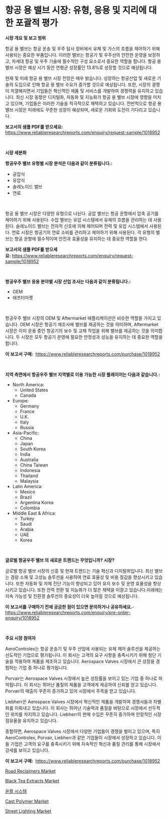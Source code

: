 <p><h1>항공 용 밸브 시장: 유형, 응용 및 지리에 대한 포괄적 평가</h1></p><p><strong>시장 개요 및 보고 범위</strong></p>
<p><p>항공 용 밸브는 항공 운송 및 우주 탐사 장비에서 유체 및 가스의 흐름을 제어하기 위해 사용되는 중요한 부품입니다. 이러한 밸브는 항공기 및 우주선의 안전한 운영을 보장하고, 차세대 항공 및 우주 기술에 필수적인 구성 요소로서 중요한 역할을 합니다. 항공 용 밸브 시장은 예상 시기 동안 연평균 성장률인 13.8%로 성장할 것으로 예상됩니다.</p><p>현재 및 미래 항공 용 밸브 시장 전망은 매우 밝습니다. 성장하는 항공산업 및 새로운 기술의 도입으로 인해 항공 용 밸브 수요가 증가할 것으로 예상됩니다. 또한, 시장의 경쟁이 치열해지면서 기업들은 혁신적인 제품 및 서비스를 개발하여 경쟁력을 유지하고 있습니다. 최신 시장 동향은 디지털화, 자동화 및 지능화가 항공 용 밸브 시장에 영향을 미치고 있으며, 기업들은 이러한 기술을 적극적으로 채택하고 있습니다. 전반적으로 항공 용 밸브 시장은 미래에도 꾸준한 성장이 예상되며, 새로운 기회와 도전이 기다리고 있습니다.</p></p>
<p><strong>보고서의 샘플 PDF를 받으세요:</strong> <a href="https://www.reliableresearchreports.com/enquiry/request-sample/1018952">https://www.reliableresearchreports.com/enquiry/request-sample/1018952</a></p>
<p>&nbsp;</p>
<p><strong>시장 세분화</strong></p>
<p><strong>항공우주 밸브 유형별 시장 분석은 다음과 같이 분류됩니다.:</strong></p>
<p><ul><li>공압식</li><li>유압식</li><li>솔레노이드 밸브</li><li>연료</li></ul></p>
<p>&nbsp;</p>
<p><p>항공 용 밸브 시장은 다양한 유형으로 나뉜다. 공압 밸브는 항공 운항에서 압축 공기를 제어하기 위해 사용된다. 수압 밸브는 유압 시스템에서 유체의 흐름을 관리하는 데 사용된다. 솔레노이드 밸브는 전자적 신호에 의해 제어되며 전력 및 유압 시스템에서 사용된다. 연료 시장은 항공기의 연료 소비를 관리하고 제어하기 위해 사용된다. 각 유형의 밸브는 항공 운항에 필수적이며 안전과 효율성을 유지하는 데 중요한 역할을 한다.</p></p>
<p><strong>보고서의 샘플 PDF를 받으세요:</strong>&nbsp;<a href="https://www.reliableresearchreports.com/enquiry/request-sample/1018952">https://www.reliableresearchreports.com/enquiry/request-sample/1018952</a></p>
<p>&nbsp;</p>
<p><strong> 항공우주 밸브 응용 분야별 시장 산업 조사는 다음과 같이 분류됩니다.:</strong></p>
<p><ul><li>OEM</li><li>애프터마켓</li></ul></p>
<p>&nbsp;</p>
<p><p>항공우주 밸브 시장의 OEM 및 Aftermarket 애플리케이션은 비슷한 역할을 가지고 있습니다. OEM 시장은 항공기 제조사에 밸브를 제공하는 것을 의미하며, Aftermarket 시장은 이미 운용 중인 항공기의 보수 및 교체 작업을 위해 밸브를 제공하는 것을 의미합니다. 두 시장은 모두 항공기 운영에 필요한 안정성과 성능을 유지하는 데 중요한 역할을 합니다.</p></p>
<p><strong>이 보고서 구매:</strong>&nbsp; <a href="https://www.reliableresearchreports.com/purchase/1018952">https://www.reliableresearchreports.com/purchase/1018952</a></p>
<p>&nbsp;</p>
<p><strong>지역 측면에서 항공우주 밸브 지역별로 이용 가능한 시장 플레이어는 다음과 같습니다.:</strong></p>
<p><ul>
    <li>
        North America:
        <ul>
            <li>United States</li>
            <li>Canada</li>
        </ul>
    </li>
    <li>
        Europe:
        <ul>
            <li>Germany</li>
            <li>France</li>
            <li>U.K.</li>
            <li>Italy</li>
            <li>Russia</li>
        </ul>
    </li>
    <li>
        Asia-Pacific:
        <ul>
            <li>China</li>
            <li>Japan</li>
            <li>South Korea</li>
            <li>India</li>
            <li>Australia</li>
            <li>China Taiwan</li>
            <li>Indonesia</li>
            <li>Thailand</li>
            <li>Malaysia</li>
        </ul>
    </li>
    <li>
        Latin America:
        <ul>
            <li>Mexico</li>
            <li>Brazil</li>
            <li>Argentina Korea</li>
            <li>Colombia</li>
        </ul>
    </li>
    <li>
        Middle East & Africa:
        <ul>
            <li>Turkey</li>
            <li>Saudi</li>
            <li>Arabia</li>
            <li>UAE</li>
            <li>Korea</li>
        </ul>
    </li>
    </ul></p>
<p>&nbsp;</p>
<p><strong>글로벌 항공우주 밸브 의 새로운 트렌드는 무엇입니까? 시장?</strong></p>
<p><p>글로벌 항공 밸브 시장의 신흥 및 현재 트렌드는 기술 혁신과 디지털화입니다. 최신 밸브는 경량 소재 및 고성능 솔루션을 사용하여 연료 효율성 및 비용 절감을 향상시키고 있습니다. 또한 자동화 및 자체 진단 기능이 향상되고 있어 유지 보수 및 운영 효율성을 향상시키고 있습니다. 또한 전력 전환 및 지능화가 더 많은 채택을 이끌고 있습니다.미래에는 지속 가능성 및 친환경 솔루션의 중요성이 더욱 높아질 것으로 예상됩니다.</p></p>
<p><strong>이 보고서를 구매하기 전에 궁금한 점이 있으면 문의하거나 공유하세요.</strong>- <a href="https://www.reliableresearchreports.com/enquiry/pre-order-enquiry/1018952">https://www.reliableresearchreports.com/enquiry/pre-order-enquiry/1018952</a></p>
<p>&nbsp;</p>
<p><strong>주요 시장 참여자</strong></p>
<p><p>AeroControlex는 항공 운송기 및 우주 산업에 사용되는 유체 제어 솔루션을 제공하는 선도적인 기업으로 평가됩니다. 이 회사는 고객의 요구 사항을 충족시키기 위해 첨단 기술을 적용하여 제품을 제조하고 있습니다. Aerospace Valves 시장에서 큰 성장을 경험하는 기업 중 하나로 평가됩니다.</p><p>Porvair는 Aerospace Valves 시장에서 높은 성장률을 보이고 있는 기업 중 하나로 파악됩니다. 이 회사는 뛰어난 품질의 제품을 고객에게 제공하여 신뢰를 얻고 있습니다. Porvair의 매출이 꾸준히 증가하고 있어 시장에서 주목을 받고 있습니다.</p><p>Liebherr은 Aerospace Valves 시장에서 혁신적인 제품을 개발하여 경쟁사들과 차별화를 이뤄내고 있습니다. 이 회사는 뛰어난 기술력과 품질을 바탕으로 시장에서 선두적인 위치를 차지하고 있습니다. Liebherr의 판매 수입은 꾸준히 증가하며 안정적인 시장 점유율을 유지하고 있습니다.</p><p>종합하면, Aerospace Valves 시장에서 다양한 기업들이 경쟁을 벌이고 있으며, 특히 AeroControlex, Porvair, Liebherr과 같은 기업들이 시장에서 성장하고 있습니다. 이들 기업은 고객의 요구를 충족시키기 위해 지속적인 혁신과 품질 관리를 통해 시장에서 강세를 보이고 있습니다.</p></p>
<p><strong>이 보고서 구매:</strong>&nbsp;&nbsp;<a href="https://www.reliableresearchreports.com/purchase/1018952">https://www.reliableresearchreports.com/purchase/1018952</a></p>
<p><p><a href="https://issuu.com/reportprime-2/docs/road-reclaimers-market-size-2030.pptx">Road Reclaimers Market</a></p><p><a href="https://github.com/rahu1506/Market-Research-Report-List-3/blob/main/black-tea-extracts-market.md">Black Tea Extracts Market</a></p><p><a href="https://github.com/mpodehpw07370073/Market-Research-Report-List-1/blob/main/1674498189271.md">윤활 시스템</a></p><p><a href="https://github.com/FassouRP/Market-Research-Report-List-3/blob/main/cast-polymer-market.md">Cast Polymer Market</a></p><p><a href="https://view.publitas.com/reportprime-1/street-lighting-market-with-the-goal-of-estimating-the-market-size-and-future-growth-potential-of-various-market-segments-based-on-component-applications-end-user-and-region/">Street Lighting Market</a></p></p>
